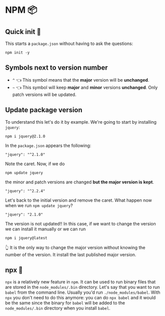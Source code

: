 # NPM 📦

## Quick init 🚀
This starts a `package.json` without having to ask the questions:
```
npm init -y
```

## Symbols next to version number
- `^` 👈 This symbol means that the **major** version will be **unchanged**.
- `~` 👈 This symbol will keep **major** and **minor** versions **unchanged**. Only patch versions will be updated.

## Update package version

To understand this let's do it by example. We're going to start by installing `jquery`:
```
npm i jquery@2.1.0
```
In the `package.json` appears the following:
```
"jquery": "^2.1.0"
```
Note the caret. Now, if we do
```
npm update jquery
```
the minor and patch versions are changed **but the major version is kept**.
```
"jquery": "^2.2.4"
```
Let's back to the initial version and remove the caret. What happen now when we run `npm update jquery`?
```
"jquery": "2.1.0"
```
The version is not updated!! In this case, if we want to change the version we can install it manually or we can run
```
npm i jquery@latest
```
👆 It is the only way to change the major version without knowing the number of the version. It install the last published major version.

## npx 🤖

`npx` is a relatively new feature in `npm`. It can be used to run binary files that are stored in the `node_modules/.bin` directory. Let's say that you want to run `babel` from the command line. Usually you'd run `./node_modules/babel`. With `npx` you don't need to do this anymore: you can do `npx babel` and it would be the same since the binary for `babel` will be added to the `node_modules/.bin` directory when you install `babel`.

